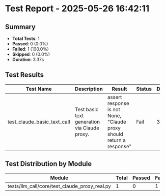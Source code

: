 # Test Report - 2025-05-26 16:42:11

## Summary
- **Total Tests**: 1
- **Passed**: 0 (0.0%)
- **Failed**: 1 (100.0%)
- **Skipped**: 0 (0.0%)
- **Duration**: 3.37s

## Test Results

| Test Name | Description | Result | Status | Duration | Timestamp | Error Message |
|-----------|-------------|--------|--------|----------|-----------|---------------|
| test_claude_basic_text_call | Test basic text generation via Claude proxy. | assert response is not None, "Claude proxy should return a response" | Fail | 3.270s | 2025-05-26 16:42:14 | tests/llm_call/core/test_claude_proxy_real.py:48: in test_claude_basic_text_call     assert response... |

## Test Distribution by Module

| Module | Total | Passed | Failed | Skipped |
|--------|-------|--------|--------|---------|
| tests/llm_call/core/test_claude_proxy_real.py | 1 | 0 | 1 | 0 |